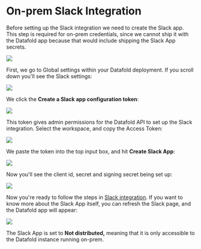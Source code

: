 # On-prem Slack Integration

Before setting up the Slack integration we need to create the Slack app. This step is required for on-prem credentials, since we cannot ship it with the Datafold app because that would include shipping the Slack App secrets.

![](<../../../.gitbook/assets/image (16).png>)

First, we go to Global settings within your Datafold deployment. If you scroll down you'll see the Slack settings:

![](<../../../.gitbook/assets/image (270).png>)

We click the **Create a Slack app configuration token**:

![](<../../../.gitbook/assets/image (70).png>)

This token gives admin permissions for the Datafold API to set up the Slack integration. Select the workspace, and copy the Access Token:

![](<../../../.gitbook/assets/image (56).png>)

We paste the token into the top input box, and hit **Create Slack App**:

![](<../../../.gitbook/assets/image (151).png>)

Now you'll see the client id, secret and signing secret being set up:

![](<../../../.gitbook/assets/image (19).png>)

Now you're ready to follow the steps in [Slack integration](./). If you want to know more about the Slack App itself, you can refresh the Slack page, and the Datafold app will appear:

![](<../../../.gitbook/assets/image (35).png>)

The Slack App is set to **Not distributed,** meaning that it is only accessible to the Datafold instance running on-prem.
